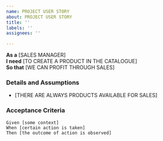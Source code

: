 ```yaml
---
name: PROJECT USER STORY
about: PROJECT USER STORY
title: ''
labels: ''
assignees: ''

---
```


**As a** [SALES MANAGER]  
 **I need** [TO CREATE A PRODUCT IN THE CATALOGUE]  
 **So that** [WE CAN PROFIT THROUGH SALES]  
   
 ### Details and Assumptions
 * [THERE ARE ALWAYS PRODUCTS AVAILABLE FOR SALES]
   
 ### Acceptance Criteria  
   
 ```gherkin
 Given [some context]
 When [certain action is taken]
 Then [the outcome of action is observed]
 ```
